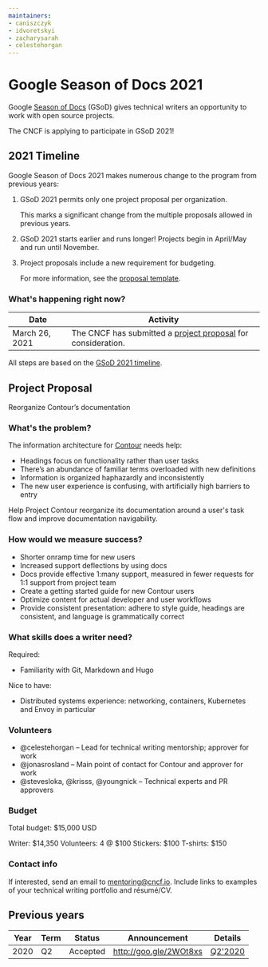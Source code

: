 ```yaml
---
maintainers:
- caniszczyk
- idvoretskyi
- zacharysarah
- celestehorgan
---
```


# Google Season of Docs 2021

Google [Season of Docs](https://developers.google.com/season-of-docs) (GSoD) gives technical writers an opportunity to work with open source projects.

The CNCF is applying to participate in GSoD 2021!

## 2021 Timeline

Google Season of Docs 2021 makes numerous change to the program from previous years:

1. GSoD 2021 permits only one project proposal per organization. 

   This marks a significant change from the multiple proposals allowed in previous years. 

1. GSoD 2021 starts earlier and runs longer! Projects begin in April/May and run until November.

1. Project proposals include a new requirement for budgeting.

   For more information, see the [proposal template](https://developers.google.com/season-of-docs/docs/org-proposal-template).

### What's happening right now?

Date | Activity
---|---
March 26, 2021 | The CNCF has submitted a [project proposal](#project-proposal) for consideration.

All steps are based on the [GSoD 2021 timeline](https://developers.google.com/season-of-docs/docs/timeline).

## Project Proposal

Reorganize Contour’s documentation

### What's the problem?

The information architecture for [Contour](https://projectcontour.io) needs help: 

- Headings focus on functionality rather than user tasks 
- There’s an abundance of familiar terms overloaded with new definitions
- Information is organized haphazardly and inconsistently
- The new user experience is confusing, with artificially high barriers to entry

Help Project Contour reorganize its documentation around a user's task flow and improve documentation navigability.

### How would we measure success?

- Shorter onramp time for new users
- Increased support deflections by using docs 
- Docs provide effective 1:many support, measured in fewer requests for 1:1 support from project team
- Create a getting started guide for new Contour users
- Optimize content for actual developer and user workflows
- Provide consistent presentation: adhere to style guide, headings are consistent, and language is grammatically correct

### What skills does a writer need?

Required:
- Familiarity with Git, Markdown and Hugo 

Nice to have:
- Distributed systems experience: networking, containers, Kubernetes and Envoy in particular

### Volunteers

- @celestehorgan – Lead for technical writing mentorship; approver for work
- @jonasrosland – Main point of contact for Contour and approver for work
- @stevesloka, @krisss, @youngnick – Technical experts and PR approvers

### Budget

Total budget: $15,000 USD

Writer: $14,350
Volunteers: 4 @ $100
Stickers: $100
T-shirts: $150

### Contact info

If interested, send an email to mentoring@cncf.io. Include links to examples of your technical writing portfolio and résumé/CV.

## Previous years

| Year | Term | Status   | Announcement           | Details              |
|------|------|----------|------------------------|----------------------|
| 2020 | Q2   | Accepted | http://goo.gle/2WOt8xs | [Q2'2020](previous-years/2020/README.md) |
